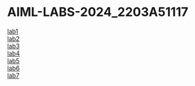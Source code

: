 # AIML-LABS-2024_2203A51117
[lab1](https://github.com/MDineshKarthik/AIML-LABS-2024/blob/main/Lab01_AIML.ipyn)  
[lab2](https://github.com/MDineshKarthik/AIML-LABS-2024/blob/main/Lab02__AIML.ipynb)  
[lab3](https://github.com/MDineshKarthik/AIML-LABS-2024/blob/main/Lab03__AIML.ipynb)  
[lab4](https://github.com/MDineshKarthik/AIML-LABS-2024/blob/main/Lab04__AIML.ipynb)  
[lab5]()  
[lab6]()  
[lab7]()
